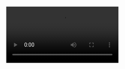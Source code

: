 ![Video](../videos/setup-fisherman.mp4)
<!--stackedit_data:
eyJoaXN0b3J5IjpbMTA5NTExNjA4MywtMTM2ODczMDA2MV19
-->